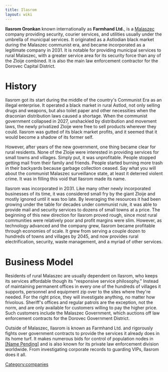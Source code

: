 ```yaml
---
title: Ilasrom
layout: wiki
---
```

**Ilasrom Oronkan** known internationally as **Farmhand Ltd.**, is a
[Malaszec](Malaszec "wikilink") company providing security, courier
services, and utilities usually under the umbrella of municipal
services. It originated as a Astlodian black market during the Malaszec
communist era, and became incorporated as a legitimate company in 2031.
It is notable for providing municipal services to rural Malaszec, with a
greater service area for its security force than any of the Zloije
combined. It is also the main law enforcement contractor for the Dorovec
Capital District.

# History

Ilasrom got its start during the middle of the country's Communist Era
as an illegal enterprise. It operated a black market in rural Astlod,
not only selling drugs and weapons, but also toilet paper and other
necessities when the draconian distribution laws caused a shortage. When
the communist government collapsed in 2027, unshackled by distribution
and movement laws, the newly privatized Zloije were free to sell
products wherever they could. Ilasrom was gutted of its black market
profits, and it seemed that it would become a shadow of its former self.

However, after years of the new government, one thing became clear for
rural residents. None of the Zloije were interested in providing
services for small towns and villages. Simply put, it was unprofitable.
People stopped getting mail from their family and friends. People
started burning more trash in their backyards because garbage collection
ceased. Say what you will about the communist Malaszec surveillance
state, at least it deterred violent crime. It was in filling this void
that Ilasrom made its name.

Ilasrom was incorporated in 2031. Like many other newly incorporated
businesses of its time, it was considered small fry by the giant Zloije
and mostly ignored until it was too late. By leveraging the resources it
had been growing under the table for decades under communist rule, it
was able to provide mail and security services to dozens of small towns
at a price. The beginning of this new direction for Ilasrom proved
rough, since most rural communities were relatively poor and profit
margins were slim. However, as technology advanced and the company grew,
Ilasrom became profitable through economies of scale. It grew from
serving a couple dozen to hundreds of towns and villages by 2045, and
now provides rural electrification, security, waste management, and a
myriad of other services.

# Business Model

Residents of rural Malaszec are usually dependent on Ilasrom, who keeps
its services affordable though its "responsive service philosophy."
Instead of maintaining permanent offices in every one of the hundreds of
villages it supports, personnel and equipment zip over to the sites
where they're needed. For the right price, they will investigate
anything, no matter how frivolous. Sheriff's offices and regular patrols
are the exception, not the norm, and are only available for customers
willing to pay the higher price. Such customers include the Malaszec
Government, which auctions off law enforcement contracts for the Dorovec
Government District.

Outside of Malaszec, Ilasrom is known as Farmhand Ltd. and rigorously
fights over government contracts to provide the services it already does
in its home turf. It makes numerous bids for control of population nodes
in [\[Name Pending](Name_Pending "wikilink")\] and is also known for its
private law enforcement division worldwide. From investigating corporate
records to guarding VIPs, Ilasrom does it all.

[Category:companies](Category:companies "wikilink")